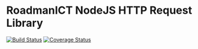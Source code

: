 # RoadmanICT NodeJS HTTP Request Library
[![Build Status](https://travis-ci.org/roadmanict/nodejs-http-requests.svg?branch=master)](https://travis-ci.org/roadmanict/nodejs-http-requests)
[![Coverage Status](https://coveralls.io/repos/github/roadmanict/nodejs-http-requests/badge.svg?branch=master)](https://coveralls.io/github/roadmanict/nodejs-http-requests?branch=master)